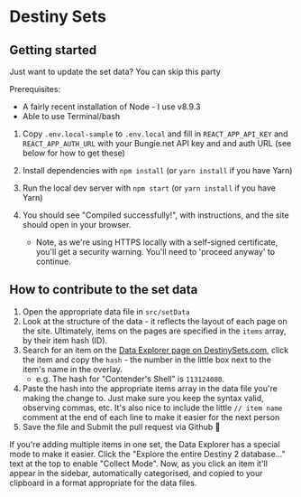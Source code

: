 # Destiny Sets

## Getting started

Just want to update the set data? You can skip this party

Prerequisites:

* A fairly recent installation of Node - I use v8.9.3
* Able to use Terminal/bash

1. Copy `.env.local-sample` to `.env.local` and fill in `REACT_APP_API_KEY` and
   `REACT_APP_AUTH_URL` with your Bungie.net API key and and auth URL (see below
   for how to get these)

2. Install dependencies with `npm install` (or `yarn install` if you have Yarn)

3. Run the local dev server with `npm start` (or `yarn install` if you have
   Yarn)

4. You should see "Compiled successfully!", with instructions, and the site
   should open in your browser.

   * Note, as we're using HTTPS locally with a self-signed certificate, you'll
     get a security warning. You'll need to 'proceed anyway' to continue.

## How to contribute to the set data

1. Open the appropriate data file in `src/setData`
2. Look at the structure of the data - it reflects the layout of each page on
   the site. Ultimately, items on the pages are specified in the `items` array,
   by their item hash (ID).
3. Search for an item on the
   [Data Explorer page on DestinySets.com](https://destinysets.com/data), click
   the item and copy the `hash` - the number in the little box next to the
   item's name in the overlay.
   * e.g. The hash for "Contender's Shell" is `113124080`.
4. Paste the hash into the appropriate items array in the data file you're
   making the change to. Just make sure you keep the syntax valid, observing
   commas, etc. It's also nice to include the little `// item name` comment at
   the end of each line to make it easier for the next person
5. Save the file and Submit the pull request via Github 🎉

If you're adding multiple items in one set, the Data Explorer has a special mode
to make it easier. Click the "Explore the entire Destiny 2 database..." text at
the top to enable "Collect Mode". Now, as you click an item it'll appear in the
sidebar, automatically categorised, and copied to your clipboard in a format
appropriate for the data files.
